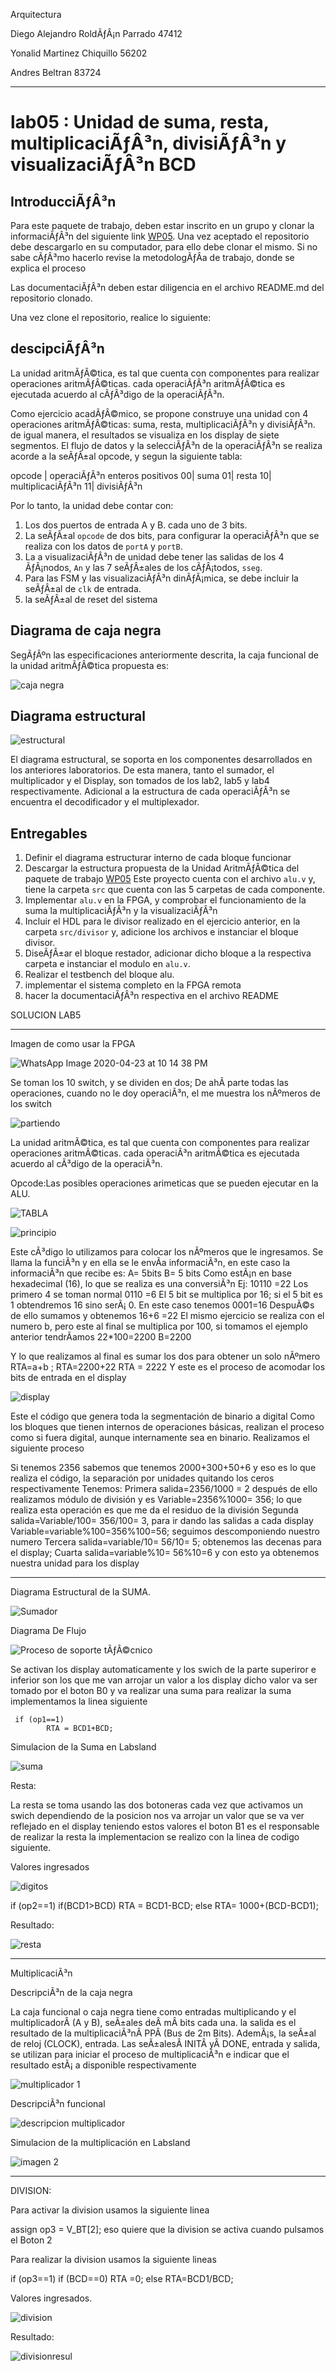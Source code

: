 Arquitectura
 
Diego Alejandro RoldÃƒÂ¡n Parrado 47412

Yonalid Martinez Chiquillo 56202

Andres Beltran 83724
______________________________________________________________________________



# lab05 : Unidad de suma, resta, multiplicaciÃƒÂ³n, divisiÃƒÂ³n y visualizaciÃƒÂ³n BCD
## IntroducciÃƒÂ³n


Para este paquete de trabajo, deben estar inscrito en un grupo y clonar la informaciÃƒÂ³n del siguiente link [WP05](https://classroom.github.com/g/dHrBou9a). Una vez aceptado el repositorio debe descargarlo en su computador, para ello debe clonar el mismo. Si no sabe cÃƒÂ³mo hacerlo revise la metodologÃƒÂ­a de trabajo, donde se explica el proceso

Las documentaciÃƒÂ³n deben estar diligencia en el archivo README.md del repositorio clonado.

Una vez clone el repositorio, realice lo siguiente:


## descipciÃƒÂ³n 
La unidad aritmÃƒÂ©tica, es tal que cuenta con componentes para realizar operaciones aritmÃƒÂ©ticas. cada operaciÃƒÂ³n aritmÃƒÂ©tica es ejecutada acuerdo al cÃƒÂ³digo de la operaciÃƒÂ³n. 

Como ejercicio acadÃƒÂ©mico, se propone construye una unidad con 4 operaciones aritmÃƒÂ©ticas: suma, resta, multiplicaciÃƒÂ³n y divisiÃƒÂ³n.  de igual manera, el resultados se visualiza en los display de siete segmentos. El flujo de datos y la selecciÃƒÂ³n de la operaciÃƒÂ³n se realiza acorde a la seÃƒÂ±al opcode, y segun la siguiente tabla:


opcode | operaciÃƒÂ³n  enteros positivos
00| suma
01| resta 
10|  multiplicaciÃƒÂ³n
11| divisiÃƒÂ³n 

Por lo tanto, la unidad debe contar con:

1. Los dos puertos de entrada A y B. cada uno de  3 bits.
2. La seÃƒÂ±al `opcode` de dos bits, para configurar la operaciÃƒÂ³n que se realiza con los datos de `portA` y `portB`.
3. La a visualizaciÃƒÂ³n de unidad debe tener las salidas de los 4 ÃƒÂ¡nodos, `An`  y las 7 seÃƒÂ±ales de los cÃƒÂ¡todos, `sseg`.
4. Para las FSM  y las visualizaciÃƒÂ³n dinÃƒÂ¡mica, se debe incluir la seÃƒÂ±al de `clk` de entrada.
5. la seÃƒÂ±al de reset del sistema

## Diagrama de caja negra

SegÃƒÂºn las especificaciones anteriormente descrita, la caja funcional de la unidad aritmÃƒÂ©tica propuesta es:

![caja negra](https://github.com/Fabeltranm/SPARTAN6-ATMEGA-MAX5864/blob/master/lab/lab06_Unidad_aritmetica/doc/cajanegra.png)


## Diagrama estructural

![estructural](https://github.com/Fabeltranm/SPARTAN6-ATMEGA-MAX5864/blob/master/lab/lab06_Unidad_aritmetica/doc/diagraEstructural.png)

El diagrama estructural, se soporta en los componentes desarrollados en los anteriores laboratorios. De esta manera,  tanto el sumador, el multiplicador  y el Display, son tomados de los lab2, lab5 y lab4  respectivamente. Adicional a la estructura de cada operaciÃƒÂ³n se encuentra el decodificador  y el multiplexador.

## Entregables

1. Definir el diagrama estructurar interno de cada bloque funcionar 
2. Descargar la estructura propuesta de la  Unidad AritmÃƒÂ©tica del paquete de trabajo [WP05](https://classroom.github.com/g/dHrBou9a) Este proyecto cuenta con el archivo `alu.v` y, tiene la carpeta `src` que cuenta con las 5 carpetas de cada componente.
3. Implementar `alu.v` en la FPGA, y  comprobar el funcionamiento  de la suma la multiplicaciÃƒÂ³n y la visualizaciÃƒÂ³n
4. Incluir el  HDL para le divisor  realizado en el ejercicio anterior, en la carpeta `src/divisor`  y, adicione los archivos e instanciar el bloque divisor.
5. DiseÃƒÂ±ar el bloque restador, adicionar dicho bloque a la respectiva carpeta e instanciar el modulo en `alu.v`.
6. Realizar el testbench del bloque alu.
7. implementar el sistema completo en la FPGA remota
8. hacer la documentaciÃƒÂ³n respectiva en el archivo README
  
SOLUCION LAB5 
________________________________________________________________________________________________________________________________

Imagen de como usar la FPGA

![WhatsApp Image 2020-04-23 at 10 14 38 PM](https://user-images.githubusercontent.com/62714712/80264470-df03c900-8659-11ea-8aa1-e4b25b8c0d1c.jpeg)

Se toman los 10 switch, y se dividen en dos;
De ahÃ­ parte todas las operaciones, cuando no le doy operaciÃ³n, el me muestra los nÃºmeros de los switch 


![partiendo](https://user-images.githubusercontent.com/62714712/80264739-b0d2b900-865a-11ea-8f49-cd794126ad26.png)

La unidad aritmÃ©tica, es tal que cuenta con componentes para realizar operaciones aritmÃ©ticas. cada operaciÃ³n aritmÃ©tica es ejecutada acuerdo al cÃ³digo de la operaciÃ³n.

Opcode:Las posibles operaciones arimeticas que se pueden ejecutar en la ALU.


![TABLA](https://user-images.githubusercontent.com/62714712/80263655-ebd2ed80-8656-11ea-9d18-427c406b2630.png)

![principio](https://user-images.githubusercontent.com/62714712/80266493-da431300-8661-11ea-9c98-7519a86c875a.png)

Este cÃ³digo lo utilizamos para colocar los nÃºmeros que le ingresamos.
Se llama la funciÃ³n y en ella se le envÃ­a informaciÃ³n, en este caso la informaciÃ³n que recibe es:
A= 5bits
B= 5 bits
Como estÃ¡n en base hexadecimal (16), lo que se realiza es una conversiÃ³n 
Ej: 10110 =22
Los primero 4 se toman normal 0110 =6
El 5 bit se multiplica por 16; si el 5 bit es 1 obtendremos 16 sino serÃ¡ 0. En este caso tenemos 0001=16
DespuÃ©s de ello sumamos y obtenemos
16+6 =22
El mismo ejercicio se realiza con el numero b, pero este al final se multiplica por 100, si tomamos el ejemplo anterior tendrÃ­amos 22*100=2200
B=2200

Y lo que realizamos al final es sumar los dos para obtener un solo nÃºmero
RTA=a+b ; 
RTA=2200+22 
RTA = 2222
Y este es el proceso de acomodar los bits de entrada en el display

![display](https://user-images.githubusercontent.com/62714712/80266890-f942a480-8663-11ea-8bef-2df349c65351.png)

Este el código que genera toda la segmentación de binario a digital
Como los bloques que tienen internos de operaciones básicas, realizan el proceso como si fuera digital, aunque internamente sea en binario. Realizamos el siguiente proceso

Si tenemos 2356 sabemos que tenemos 2000+300+50+6 y eso es lo que realiza el código, la separación por unidades quitando los ceros respectivamente
Tenemos:
Primera salida=2356/1000 = 2 después de ello realizamos módulo de división  y es
Variable=2356%1000= 356; lo que realiza esta operación es que me da el residuo de la división
Segunda salida=Variable/100= 356/100= 3, para ir dando las salidas a cada display
Variable=variable%100=356%100=56; seguimos descomponiendo nuestro numero
Tercera salida=variable/10= 56/10= 5; obtenemos las decenas para el display;
Cuarta salida=variable%10= 56%10=6 y con esto ya obtenemos nuestra unidad para los display


________________________________________________________________________________________________________________________________

Diagrama Estructural de la SUMA.


![Sumador](https://user-images.githubusercontent.com/62714712/80239337-ac3fdd80-8625-11ea-9c20-ee2d953edb7e.png)



Diagrama De Flujo

![Proceso de soporte tÃƒÂ©cnico](https://user-images.githubusercontent.com/62714712/80242997-f330d180-862b-11ea-860f-2cba9749ed28.png)

Se activan los display automaticamente  y los swich de la parte superiror e inferior son los que me van arrojar un valor a los display dicho valor va ser tomado por el boton B0 y va realizar una suma para realizar la suma implementamos la linea siguiente 


     if (op1==1)
			RTA = BCD1+BCD;
   
Simulacion de la Suma en Labsland

![suma](https://user-images.githubusercontent.com/62714712/80264594-41f56000-865a-11ea-91bc-5d2c65b4f091.png)


Resta:

La resta se toma usando las dos botoneras cada vez que activamos un swich dependiendo de la posicion nos va arrojar un valor que se va ver reflejado en el display teniendo estos valores el boton B1 es el responsable de realizar la resta la implementacion se realizo con la linea de codigo siguiente.

Valores ingresados 

![digitos](https://user-images.githubusercontent.com/62714712/80266649-a5838b80-8662-11ea-94d2-dc20df0e55fe.png)

if (op2==1)
	        if(BCD1>BCD)
			RTA = BCD1-BCD;
			else
			RTA= 1000+(BCD-BCD1);
			
   Resultado: 
   
   
   ![resta](https://user-images.githubusercontent.com/62714712/80266267-93085280-8660-11ea-87cd-b0357635db41.png)


   
_______________________________________________________________________________________________________________________________

MultiplicaciÃ³n 

DescripciÃ³n de la caja negra 

La caja funcional o caja negra tiene como entradas multiplicando y el multiplicadorÂ (A y B), seÃ±ales deÂ mÂ bits cada una. la salida es el resultado de la multiplicaciÃ³nÂ PPÂ (Bus de 2m Bits). AdemÃ¡s, la seÃ±al de reloj (CLOCK), entrada. Las seÃ±alesÂ INITÂ yÂ DONE, entrada y salida, se utilizan para iniciar el proceso de multiplicaciÃ³n e indicar que el resultado estÃ¡ a disponible respectivamente

![multiplicador 1](https://user-images.githubusercontent.com/62735033/80259075-5c274200-864a-11ea-86d6-7213e712b1ae.png)

DescripciÃ³n funcional

![descripcion multiplicador](https://user-images.githubusercontent.com/62735033/80259868-2edb9380-864c-11ea-8324-6246cf336cdd.png)

Simulacion de la multiplicación en Labsland

![imagen 2](https://user-images.githubusercontent.com/62735033/80266526-f9da3b80-8661-11ea-93be-6161af097d6d.png)


________________________________________________________________________________________________________________________________

DIVISION:

Para activar la division usamos la siguiente linea

assign op3 = V_BT[2]; eso quiere que la division se activa cuando pulsamos el Boton 2

Para realizar la division usamos la siguiente lineas

if (op3==1)
	        if (BCD==0)
			RTA =0;
			else 
			RTA=BCD1/BCD;
			


Valores ingresados.


![division](https://user-images.githubusercontent.com/62714712/80266711-ea0f2700-8662-11ea-9e60-522c27074aeb.png)


Resultado:

![divisionresul](https://user-images.githubusercontent.com/62714712/80266712-ebd8ea80-8662-11ea-9cec-4ddc695a6af2.png)




